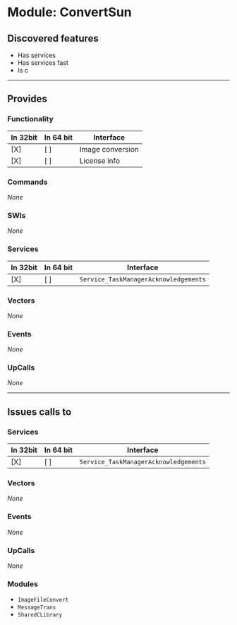 # Module: ConvertSun

## Discovered features


* Has services
* Has services fast
* Is c

---

## Provides

### Functionality

| In 32bit | In 64 bit | Interface |
|----------|-----------|-----------|
| [X]      | [ ]       | Image conversion |
| [X]      | [ ]       | License info |

### Commands


*None*


### SWIs


*None*


### Services


| In 32bit | In 64 bit | Interface |
|----------|-----------|-----------|
| [X]      | [ ]       | `Service_TaskManagerAcknowledgements` |


### Vectors


*None*


### Events


*None*


### UpCalls


*None*


---

## Issues calls to

### Services


| In 32bit | In 64 bit | Interface |
|----------|-----------|-----------|
| [X]      | [ ]       | `Service_TaskManagerAcknowledgements` |


### Vectors


*None*


### Events


*None*


### UpCalls


*None*


### Modules


* `ImageFileConvert`
* `MessageTrans`
* `SharedCLibrary`


